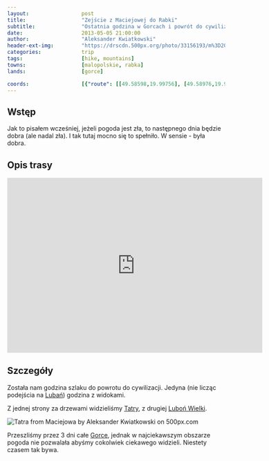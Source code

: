 ```yaml
---
layout:                 post
title:                  "Zejście z Maciejowej do Rabki"
subtitle:               "Ostatnia godzina w Gorcach i powrót do cywilizacji"
date:                   2013-05-05 21:00:00
author:                 "Aleksander Kwiatkowski"
header-ext-img:         "https://drscdn.500px.org/photo/33156193/m%3D2048/12ef096892b0b28f5f8ccdab4e94c646"
categories:             trip
tags:                   [hike, mountains]
towns:                  [malopolskie, rabka]
lands:                  [gorce]

coords:                 [{"route": [[49.58598,19.99756], [49.58976,19.98898], [49.59799,19.98649], [49.60300,19.96598], [49.60951,19.95267]], "type": "hike"}]
---
```


[wiki-luban]:           https://pl.wikipedia.org/wiki/Luba%C5%84_(Gorce)
[wiki-lubon-wielki]:    https://pl.wikipedia.org/wiki/Lubo%C5%84_Wielki
[wiki-tatry]:           https://pl.wikipedia.org/wiki/Tatry
[wiki-gorce]:           https://pl.wikipedia.org/wiki/Gorce

Wstęp
-----

Jak to pisałem wcześniej, jeżeli pogoda jest zła, to następnego dnia będzie dobra (ale nadal zła). I tak tutaj mocno się
to spełniło. W sensie - była dobra.

Opis trasy
----------

<iframe height='405' width='590' frameborder='0' allowtransparency='true' scrolling='no' src='https://www.strava.com/activities/333342219/embed/18b7187cb7cafb040a7adce4b4e1653b16c21aff'></iframe>

Szczegóły
---------

Została nam godzina szlaku do powrotu do cywilizacji. Jedyna (nie licząc podejścia na [Lubań][wiki-luban])
godzina z widokami.

Z jednej strony za drzewami widzieliśmy [Tatry][wiki-tatry], z drugiej [Luboń Wielki][wiki-lubon-wielki].

<div class='pixels-photo'>
  <p>
    <img src='https://drscdn.500px.org/photo/55262546/m%3D900/18fd7c86dd6e0aa9a0cae6d565ba64dc' alt='Tatra from Maciejowa by Aleksander Kwiatkowski on 500px.com'>
  </p>
  <a href='https://500px.com/photo/55262546/tatra-from-maciejowa-by-aleksander-kwiatkowski' alt='Tatra from Maciejowa by Aleksander Kwiatkowski on 500px.com'></a>
</div>
<script type='text/javascript' src='https://500px.com/embed.js'></script>

Przeszliśmy przez 3 dni całe [Gorce][wiki-gorce], jednak w najciekawszym obszarze pogoda nie pozwalała
abyśmy cokolwiek ciekawego widzieli. Niestety czasem tak bywa.
